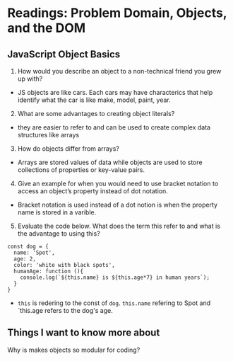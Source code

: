 # Readings: Problem Domain, Objects, and the DOM

## JavaScript Object Basics

1. How would you describe an object to a non-technical friend you grew up with?

  * JS objects are like cars. Each cars may have characterics that help identify what the car is like make, model, paint, year.

2. What are some advantages to creating object literals?

  * they are easier to refer to and can be used to create complex data structures like arrays

3. How do objects differ from arrays?

  * Arrays are stored values of data while objects are used to store collections of properties or key-value pairs.

4. Give an example for when you would need to use bracket notation to access an object’s property
instead of dot notation.

  * Bracket notation is used instead of a dot notion is when the property name is stored in a varible.

5. Evaluate the code below. What does the term this refer to and what is the advantage to using 
this?

```
const dog = {
  name: 'Spot',
  age: 2,
  color: 'white with black spots',
  humanAge: function (){
    console.log(`${this.name} is ${this.age*7} in human years`);
  }
}
```

  *  `this` is redering to the const of `dog`. `this.name` refering to Spot and `this.age refers to the dog's age.

## Things I want to know more about

Why is makes objects so modular for coding?